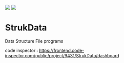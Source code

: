 ![](https://www.code-inspector.com/project/9431/score/svg) ![](https://www.code-inspector.com/project/9431/status/svg)

# StrukData
Data Structure File programs

code inspector : https://frontend.code-inspector.com/public/project/9431/StrukData/dashboard
